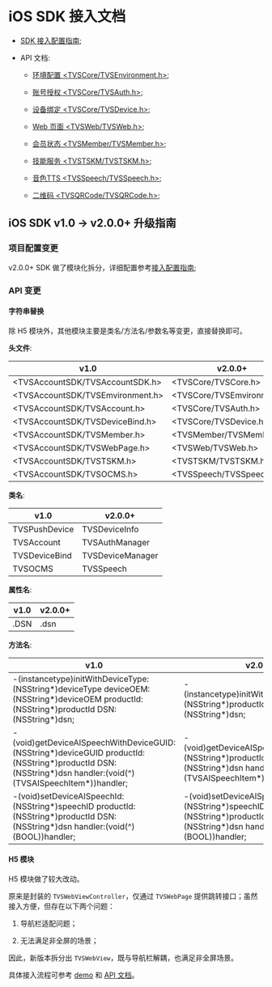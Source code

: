 # iOS SDK 接入文档

* [SDK 接入配置指南][1];

* API 文档:

  * [环境配置 <TVSCore/TVSEnvironment.h>][2];

  * [账号授权 <TVSCore/TVSAuth.h>][3];

  * [设备绑定 <TVSCore/TVSDevice.h>][4];

  * [Web 页面 <TVSWeb/TVSWeb.h>][5];

  * [会员状态 <TVSMember/TVSMember.h>][6];

  * [技能服务 <TVSTSKM/TVSTSKM.h>][7];

  * [音色TTS <TVSSpeech/TVSSpeech.h>][8];

  * [二维码 <TVSQRCode/TVSQRCode.h>][9];
  
## iOS SDK v1.0 -> v2.0.0+ 升级指南

### 项目配置变更

v2.0.0+ SDK 做了模块化拆分，详细配置参考[接入配置指南][10];

### API 变更

#### 字符串替换

除 H5 模块外，其他模块主要是类名/方法名/参数名等变更，直接替换即可。

**头文件**:

| v1.0 | v2.0.0+ |
| ------ | ------ |
| <TVSAccountSDK/TVSAccountSDK.h> | <TVSCore/TVSCore.h> |
| <TVSAccountSDK/TVSEmvironment.h> | <TVSCore/TVSEmvironment.h> |
| <TVSAccountSDK/TVSAccount.h> | <TVSCore/TVSAuth.h> |
| <TVSAccountSDK/TVSDeviceBind.h> | <TVSCore/TVSDevice.h> |
| <TVSAccountSDK/TVSMember.h> | <TVSMember/TVSMember.h> |
| <TVSAccountSDK/TVSWebPage.h> | <TVSWeb/TVSWeb.h> |
| <TVSAccountSDK/TVSTSKM.h> | <TVSTSKM/TVSTSKM.h> |
| <TVSAccountSDK/TVSOCMS.h> | <TVSSpeech/TVSSpeech.h> |

**类名**:

| v1.0 | v2.0.0+ |
| ------ | ------ |
| TVSPushDevice | TVSDeviceInfo |
| TVSAccount | TVSAuthManager |
| TVSDeviceBind | TVSDeviceManager |
| TVSOCMS | TVSSpeech |

**属性名**:

| v1.0 | v2.0.0+ |
| ------ | ------ |
| .DSN | .dsn |

**方法名**:

| v1.0 | v2.0.0+ |
| ------ | ------ |
| -(instancetype)initWithDeviceType:(NSString*)deviceType deviceOEM:(NSString*)deviceOEM productId:(NSString*)productId DSN:(NSString*)dsn; | -(instancetype)initWithDeviceProductId:(NSString*)productId dsn:(NSString*)dsn; |
| -(void)getDeviceAISpeechWithDeviceGUID:(NSString*)deviceGUID productId:(NSString*)productId DSN:(NSString*)dsn handler:(void(^)(TVSAISpeechItem*))handler; | -(void)getDeviceAISpeechWithProductId:(NSString*)productId dsn:(NSString*)dsn handler:(void(^)(TVSAISpeechItem*))handler; |
| -(void)setDeviceAISpeechId:(NSString*)speechID productId:(NSString*)productId DSN:(NSString*)dsn handler:(void(^)(BOOL))handler; | -(void)setDeviceAISpeechId:(NSString*)speechID productId:(NSString*)productId dsn:(NSString*)dsn handler:(void(^)(BOOL))handler; |

#### H5 模块

H5 模块做了较大改动。

原来是封装的 `TVSWebViewController`，仅通过 `TVSWebPage` 提供跳转接口；虽然接入方便，但存在以下两个问题：

1. 导航栏适配问题；

2. 无法满足非全屏的场景；

因此，新版本拆分出 `TVSWebView`，既与导航栏解耦，也满足非全屏场景。

具体接入流程可参考 [demo][11] 和 [API 文档][12]。


  [1]: https://github.com/TencentDingdang/dmsdk/blob/master/doc/iOS/%E5%8E%82%E5%95%86APP(iOS)%E6%8E%A5%E5%85%A5%E9%85%8D%E7%BD%AE%E6%8C%87%E5%8D%97.md

  [2]: https://github.com/TencentDingdang/dmsdk/blob/master/doc/iOS/api-doc/TVSEnvironment.md

  [3]: https://github.com/TencentDingdang/dmsdk/blob/master/doc/iOS/api-doc/TVSAuth.md

  [4]: https://github.com/TencentDingdang/dmsdk/blob/master/doc/iOS/api-doc/TVSDevice.md

  [5]: https://github.com/TencentDingdang/dmsdk/blob/master/doc/iOS/api-doc/TVSWeb.md

  [6]: https://github.com/TencentDingdang/dmsdk/blob/master/doc/iOS/api-doc/TVSMember.md

  [7]: https://github.com/TencentDingdang/dmsdk/blob/master/doc/iOS/api-doc/TVSTSKM.md

  [8]: https://github.com/TencentDingdang/dmsdk/blob/master/doc/iOS/api-doc/TVSSpeech.md

  [9]: https://github.com/TencentDingdang/dmsdk/blob/master/doc/iOS/api-doc/TVSQRCode.md
  
  [10]: https://github.com/TencentDingdang/dmsdk/blob/master/doc/iOS/厂商APP(iOS)接入配置指南.md
  
  [11]: https://github.com/TencentDingdang/dmsdk/blob/master/demo/iOS/TVSAccountDemo/TVSAccountDemo/BrowserVC.m
  
  [12]: https://github.com/TencentDingdang/dmsdk/blob/master/doc/iOS/api-doc/TVSWeb.md
